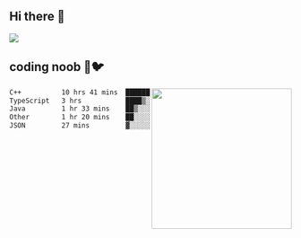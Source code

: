 ## Hi there 👋

<!--
**IZSSERAFIM/IZSSERAFIM** is a ✨ _special_ ✨ repository because its `README.md` (this file) appears on your GitHub profile.

Here are some ideas to get you started:

- 🔭 I’m currently working on ...
- 🌱 I’m currently learning ...
- 👯 I’m looking to collaborate on ...
- 🤔 I’m looking for help with ...
- 💬 Ask me about ...
- 📫 How to reach me: ...
- 😄 Pronouns: ...
- ⚡ Fun fact: ...
-->

![](https://pixel-profile.vercel.app/api/github-stats?username=IZSSERAFIM&screen_effect=true&theme=rainbow)

<!--
[![IZSSERAFIM's GitHub stats](https://github-readme-stats-omega-one-96.vercel.app/api?username=IZSSERAFIM&show_icons=true&theme=radical)](https://github.com/anuraghazra/github-readme-stats)
[![Top Langs](https://github-readme-stats-omega-one-96.vercel.app/api/top-langs/?username=IZSSERAFIM&layout=compact)](https://github.com/anuraghazra/github-readme-stats)
-->
## coding noob 🥬🐦

<img src="https://github-readme-stats.vercel.app/api/wakatime?username=IZSSERAFIM&layout=compact&langs_count=16&" width="250" align="right"/>

<!--START_SECTION:waka-->

```txt
C++          10 hrs 41 mins  ███████████████▒░░░░░░░░░   61.27 %
TypeScript   3 hrs           ████▒░░░░░░░░░░░░░░░░░░░░   17.25 %
Java         1 hr 33 mins    ██▒░░░░░░░░░░░░░░░░░░░░░░   08.94 %
Other        1 hr 20 mins    ██░░░░░░░░░░░░░░░░░░░░░░░   07.66 %
JSON         27 mins         ▓░░░░░░░░░░░░░░░░░░░░░░░░   02.59 %
```

<!--END_SECTION:waka-->

